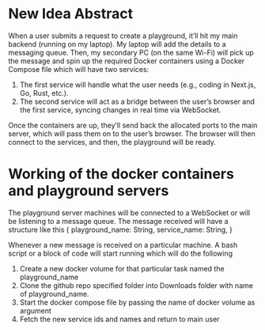

# New Idea Abstract 

When a user submits a request to create a playground, it’ll hit my main backend (running on my laptop). 
My laptop will add the details to a messaging queue. Then, my secondary PC (on the same Wi-Fi)
will pick up the message and spin up the required Docker containers using a Docker Compose file 
which will have two services:

1. The first service will handle what the user needs (e.g., coding in Next.js, Go, Rust, etc.).
2. The second service will act as a bridge between the user’s browser and the first service, syncing changes in 
    real time via WebSocket.

Once the containers are up, they’ll send back the allocated ports to the main server, 
which will pass them on to the user’s browser. The browser will then connect to the services, 
and then, the playground will be ready.


# Working of the docker containers and playground servers

The playground server machines will be connected to a WebSocket or will be 
listening to a message queue. The message received will have a structure like this
{
    playground_name: String,
    service_name: String,
}

Whenever a new message is received on a particular machine. A bash script or a block of code 
will start running which will  do the following

1. Create a new docker volume for that particular task named the playground_name
2. Clone the github repo specified folder into Downloads folder with name of playground_name. 
3. Start the docker compose file by passing the name of docker volume as argument
4. Fetch the new service ids and names and return to main user


